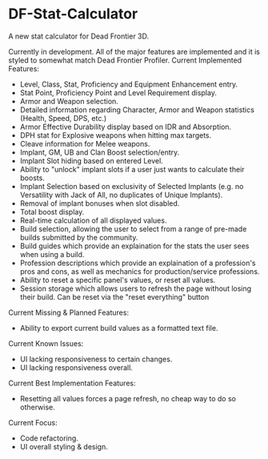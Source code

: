 # DF-Stat-Calculator
A new stat calculator for Dead Frontier 3D.

Currently in development. All of the major features are implemented and it is styled to somewhat match Dead Frontier Profiler.
Current Implemented Features:
  - Level, Class, Stat, Proficiency and Equipment Enhancement entry.
  - Stat Point, Proficiency Point and Level Requirement display.
  - Armor and Weapon selection.
  - Detailed information regarding Character, Armor and Weapon statistics (Health, Speed, DPS, etc.)
  - Armor Effective Durability display based on IDR and Absorption.
  - DPH stat for Explosive weapons when hitting max targets.
  - Cleave information for Melee weapons.
  - Implant, GM, UB and Clan Boost selection/entry.
  - Implant Slot hiding based on entered Level.
  - Ability to "unlock" implant slots if a user just wants to calculate their boosts.
  - Implant Selection based on exclusivity of Selected Implants (e.g. no Versatility with Jack of All, no duplicates of Unique Implants).
  - Removal of implant bonuses when slot disabled.
  - Total boost display.
  - Real-time calculation of all displayed values.
  - Build selection, allowing the user to select from a range of pre-made builds submitted by the community.
  - Build guides which provide an explaination for the stats the user sees when using a build.
  - Profession descriptions which provide an explaination of a profession's pros and cons, as well as mechanics for production/service professions.
  - Ability to reset a specific panel's values, or reset all values.
  - Session storage which allows users to refresh the page without losing their build. Can be reset via the "reset everything" button

Current Missing & Planned Features:
  - Ability to export current build values as a formatted text file.

Current Known Issues:
  - UI lacking responsiveness to certain changes.
  - UI lacking responsiveness overall.

Current Best Implementation Features:
  - Resetting all values forces a page refresh, no cheap way to do so otherwise.

Current Focus:
  - Code refactoring.
  - UI overall styling & design.
